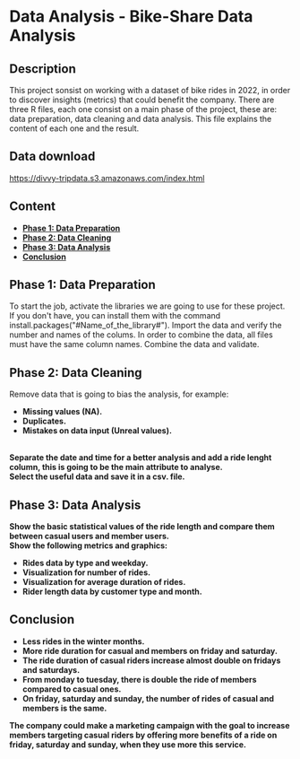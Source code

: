 <h1>Data Analysis - Bike-Share Data Analysis</h1>

<h2>Description</h2>
This project sonsist on working with a dataset of bike rides in 2022, in order to discover insights (metrics) that could benefit the company. There are three R files, each one consist on a main phase of the project, these are: data preparation, data cleaning and data analysis. This file explains the content of each one and the result.

<h2>Data download</h2>

https://divvy-tripdata.s3.amazonaws.com/index.html
<br />

<h2>Content</h2>

- <b>[Phase 1: Data Preparation](#phase-1-data-preparation)</b>
- <b>[Phase 2: Data Cleaning](#phase-2-data-cleaning)</b>
- <b>[Phase 3: Data Analysis](phase-3-data-analysis)</b>
- <b>[Conclusion](#conclusion)</b>

<h2>Phase 1: Data Preparation</h2>

To start the job, activate the libraries we are going to use for these project. If you don't have, you can install them with the command install.packages("#Name_of_the_library#").
Import the data and verify the number and names of the colums. In order to combine the data, all files must have the same column names.
Combine the data and validate.

<h2>Phase 2: Data Cleaning</h2>

Remove data that is going to bias the analysis, for example:
- <b>Missing values (NA).<b>
- <b>Duplicates.<b>
- <b>Mistakes on data input (Unreal values).<b>
<br/>
Separate the date and time for a better analysis and add a ride lenght column, this is going to be the main attribute to analyse.<br />
Select the useful data and save it in a csv. file.

<h2>Phase 3: Data Analysis</h2>

Show the basic statistical values of the ride length and compare them between casual users and member users.<br/>
Show the following metrics and graphics:
- <b>Rides data by type and weekday.<b>
- <b>Visualization for number of rides.<b>
- <b>Visualization for average duration of rides.<b>
- <b>Rider length data by customer type and month.<b>

<h2>Conclusion</h2>

- <b>Less rides in the winter months.<b>
- <b>More ride duration for casual and members on friday and saturday.<b>
- <b>The ride duration of casual riders increase almost double on fridays and saturdays.<b>
- <b>From monday to tuesday, there is double the ride of members compared to casual ones.<b>
- <b>On friday, saturday and sunday, the number of rides of casual and members is the same.<b>


The company could make a marketing campaign with the goal to increase members targeting casual riders by offering more benefits of a ride on friday, saturday and sunday, when they use more this service.


<!--
 ```diff
- text in red
+ text in green
! text in orange
# text in gray
@@ text in purple (and bold)@@
```
--!>
